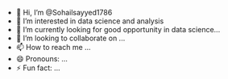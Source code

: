 - 👋 Hi, I’m @Sohailsayyed1786
- 👀 I’m interested in data science and analysis
- 🌱 I’m currently looking for good opportunity in data science...
- 💞️ I’m looking to collaborate on ...
- 📫 How to reach me ...
- 😄 Pronouns: ...
- ⚡ Fun fact: ...

<!---
Sohailsayyed1786/Sohailsayyed1786 is a ✨ special ✨ repository because its `README.md` (this file) appears on your GitHub profile.
You can click the Preview link to take a look at your changes.
--->
